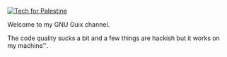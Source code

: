 <p>
  <a href="https://techforpalestine.org/learn-more">
    <img alt="Tech for Palestine" src="https://badge.techforpalestine.org/default">
  </a>
</p>

Welcome to my GNU Guix channel.

The code quality sucks a bit and a few things are hackish but it works on my machine™.
